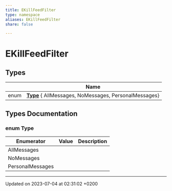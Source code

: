 ```yaml
---
title: EKillFeedFilter
type: namespace
aliases: EKillFeedFilter
share: false

---
```


# EKillFeedFilter



## Types

|                | Name           |
| -------------- | -------------- |
| enum| **[Type](/docs/SDK/Source/Namespaces/namespaceEKillFeedFilter.md#enum-type)** { AllMessages, NoMessages, PersonalMessages} |

## Types Documentation

### enum Type

| Enumerator | Value | Description |
| ---------- | ----- | ----------- |
| AllMessages | |   |
| NoMessages | |   |
| PersonalMessages | |   |









-------------------------------

Updated on 2023-07-04 at 02:31:02 +0200